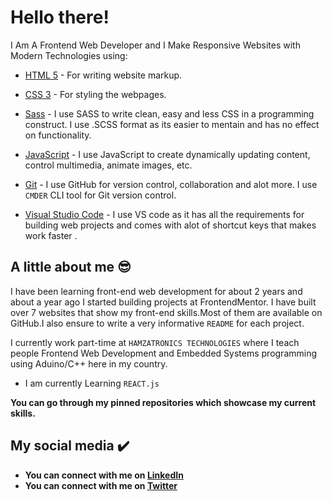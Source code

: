 # Hello there!

I Am A Frontend Web Developer and I Make Responsive Websites with Modern Technologies using:

- [HTML 5](https://developer.mozilla.org/en-US/docs/Web/html) - For writing website markup.

- [CSS 3](https://developer.mozilla.org/en-US/docs/Web/css) - For styling the webpages.

- [Sass](https://sass-lang.com/) - I use SASS to write clean, easy and less CSS in a programming construct. I use .SCSS format as its easier to mentain and has no effect on functionality.

- [JavaScript](https://developer.mozilla.org/en-US/docs/Web/javascript) - I use JavaScript to create dynamically updating content, control multimedia, animate images, etc.

- [Git](https://git-scm.com/) - I use GitHub for version control, collaboration and alot more. I use `CMDER` CLI tool for Git version control.

- [Visual Studio Code](https://code.visualstudio.com/) - I use VS code as it has all the requirements for building web projects and comes with alot of shortcut keys that makes work faster .

<!-- ![Frontend developer, EngineerHamziey.](./images/banner.jpg) -->

## A little about me :sunglasses:

I have been learning front-end web development for about 2 years and about a year ago I started building projects at FrontendMentor. I have built over 7 websites that show my front-end skills.Most of them are available on GitHub.I also ensure to write a very informative `README` for each project.

I currently work part-time at `HAMZATRONICS TECHNOLOGIES` where I teach people Frontend Web Development and Embedded Systems programming using Aduino/C++ here in my country.

- I am currently Learning `REACT.js`

**You can go through my pinned repositories which showcase my current skills.**

<!-- ## Accomplishments :trophy: -->

## My social media :heavy_check_mark:

- **You can connect with me on [LinkedIn](https://www.linkedin.com/in/hamzat-lawal-a88404239)**
- **You can connect with me on [Twitter](https://twitter.com/EngineerHamziey)**
